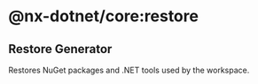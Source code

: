# @nx-dotnet/core:restore

## Restore Generator

Restores NuGet packages and .NET tools used by the workspace.
